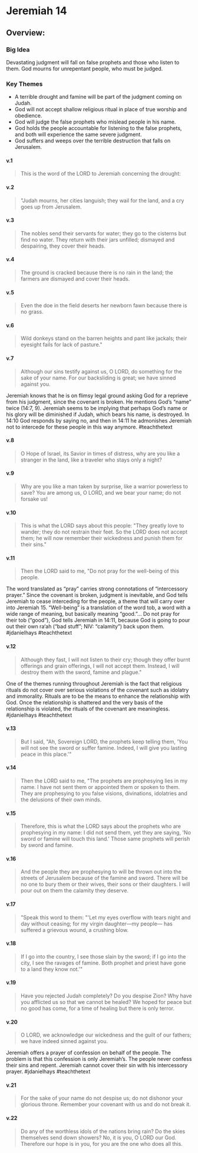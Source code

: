 # Jeremiah 14

## Overview:

### Big Idea
Devastating judgment will fall on false prophets and those who listen to them.
God mourns for unrepentant people, who must be judged.
### Key Themes
- A terrible drought and famine will be part of the judgment coming on Judah.
- God will not accept shallow religious ritual in place of true worship and obedience.
- God will judge the false prophets who mislead people in his name.
- God holds the people accountable for listening to the false prophets, and both will experience the same severe judgment.
- God suffers and weeps over the terrible destruction that falls on Jerusalem.

#### v.1
>This is the word of the LORD to Jeremiah concerning the drought:

#### v.2
>"Judah mourns, her cities languish; they wail for the land, and a cry goes up from Jerusalem.

#### v.3
>The nobles send their servants for water; they go to the cisterns but find no water. They return with their jars unfilled; dismayed and despairing, they cover their heads.

#### v.4
>The ground is cracked because there is no rain in the land; the farmers are dismayed and cover their heads.

#### v.5
>Even the doe in the field deserts her newborn fawn because there is no grass.

#### v.6
>Wild donkeys stand on the barren heights and pant like jackals; their eyesight fails for lack of pasture."

#### v.7
>Although our sins testify against us, O LORD, do something for the sake of your name. For our backsliding is great; we have sinned against you.

Jeremiah knows that he is on flimsy legal ground asking God for a reprieve from his judgment, since the covenant is broken. He mentions God’s “name” twice (14:7, 9). Jeremiah seems to be implying that perhaps God’s name or his glory will be diminished if Judah, which bears his name, is destroyed. In 14:10 God responds by saying no, and then in 14:11 he admonishes Jeremiah not to intercede for these people in this way anymore.
#teachthetext 

#### v.8
>O Hope of Israel, its Savior in times of distress, why are you like a stranger in the land, like a traveler who stays only a night?

#### v.9
>Why are you like a man taken by surprise, like a warrior powerless to save? You are among us, O LORD, and we bear your name; do not forsake us!

#### v.10
>This is what the LORD says about this people: "They greatly love to wander; they do not restrain their feet. So the LORD does not accept them; he will now remember their wickedness and punish them for their sins."

#### v.11
>Then the LORD said to me, "Do not pray for the well-being of this people.

 The word translated as “pray” carries strong connotations of “intercessory prayer.” Since the covenant is broken, judgment is inevitable, and God tells Jeremiah to cease interceding for the people, a theme that will carry over into Jeremiah 15. “Well-being” is a translation of the word tob, a word with a wide range of meaning, but basically meaning “good.”... Do not pray for their tob (“good”), God tells Jeremiah in 14:11, because God is going to pour out their own ra‘ah (“bad stuff”; NIV: “calamity”) back upon them.
 #jdanielhays #teachthetext 

#### v.12
>Although they fast, I will not listen to their cry; though they offer burnt offerings and grain offerings, I will not accept them. Instead, I will destroy them with the sword, famine and plague."

One of the themes running throughout Jeremiah is the fact that religious rituals do not cover over serious violations of the covenant such as idolatry and immorality. Rituals are to be the means to enhance the relationship with God. Once the relationship is shattered and the very basis of the relationship is violated, the rituals of the covenant are meaningless.
#jdanielhays #teachthetext 

#### v.13
>But I said, "Ah, Sovereign LORD, the prophets keep telling them, 'You will not see the sword or suffer famine. Indeed, I will give you lasting peace in this place.'"

#### v.14
>Then the LORD said to me, "The prophets are prophesying lies in my name. I have not sent them or appointed them or spoken to them. They are prophesying to you false visions, divinations, idolatries and the delusions of their own minds.

#### v.15
>Therefore, this is what the LORD says about the prophets who are prophesying in my name: I did not send them, yet they are saying, 'No sword or famine will touch this land.' Those same prophets will perish by sword and famine.

#### v.16
>And the people they are prophesying to will be thrown out into the streets of Jerusalem because of the famine and sword. There will be no one to bury them or their wives, their sons or their daughters. I will pour out on them the calamity they deserve.

#### v.17
>"Speak this word to them: "'Let my eyes overflow with tears night and day without ceasing; for my virgin daughter—my people— has suffered a grievous wound, a crushing blow.



#### v.18
>If I go into the country, I see those slain by the sword; if I go into the city, I see the ravages of famine. Both prophet and priest have gone to a land they know not.'"

#### v.19
>Have you rejected Judah completely? Do you despise Zion? Why have you afflicted us so that we cannot be healed? We hoped for peace but no good has come, for a time of healing but there is only terror.

#### v.20
>O LORD, we acknowledge our wickedness and the guilt of our fathers; we have indeed sinned against you.

Jeremiah offers a prayer of confession on behalf of the people. The problem is that this confession is only Jeremiah’s. The people never confess their sins and repent. Jeremiah cannot cover their sin with his intercessory prayer.
#jdanielhays #teachthetext 

#### v.21
>For the sake of your name do not despise us; do not dishonor your glorious throne. Remember your covenant with us and do not break it.

#### v.22
>Do any of the worthless idols of the nations bring rain? Do the skies themselves send down showers? No, it is you, O LORD our God. Therefore our hope is in you, for you are the one who does all this.



